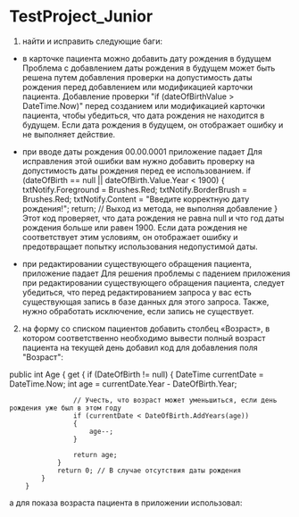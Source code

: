 # TestProject_Junior
1. найти и исправить следующие баги:
- в карточке пациента можно добавить дату рождения в будущем
  Проблема с добавлением даты рождения в будущем может быть решена путем добавления проверки на допустимость даты рождения перед добавлением или модификацией карточки пациента. 
Добавление проверки "if (dateOfBirthValue > DateTime.Now)" перед созданием или модификацией карточки пациента, чтобы убедиться, что дата рождения не находится в будущем. 
Если дата рождения в будущем, он отображает ошибку и не выполняет действие.

- при вводе даты рождения 00.00.0001 приложение падает
Для исправления этой ошибки вам нужно добавить проверку на допустимость даты рождения перед ее использованием.
if (dateOfBirth == null || dateOfBirth.Value.Year < 1900)
{
    txtNotify.Foreground = Brushes.Red;
    txtNotify.BorderBrush = Brushes.Red;
    txtNotify.Content = "Введите корректную дату рождения!";
    return; // Выход из метода, не выполняя добавление
}
Этот код проверяет, что дата рождения не равна null и что год даты рождения больше или равен 1900. 
Если дата рождения не соответствует этим условиям, он отображает ошибку и предотвращает попытку использования недопустимой даты.

- при редактировании существующего обращения пациента, приложение падает
Для решения проблемы с падением приложения при редактировании существующего обращения пациента, следует убедиться, что перед редактированием запроса у вас есть существующая запись в базе данных для этого запроса. 
Также, нужно обработать исключение, если запись не существует.

2. на форму со списком пациентов добавить столбец «Возраст», в котором соответственно необходимо вывести полный возраст пациента на текущей день
добавил код для добавления поля "Возраст":
        
public int Age
        {
            get
            {
                if (DateOfBirth != null)
                {
                    DateTime currentDate = DateTime.Now;
                    int age = currentDate.Year - DateOfBirth.Year;

                    // Учесть, что возраст может уменьшиться, если день рождения уже был в этом году
                    if (currentDate < DateOfBirth.AddYears(age))
                    {
                        age--;
                    }

                    return age;
                }
                return 0; // В случае отсутствия даты рождения
            }
        }

а для показа возраста пациента в приложении использовал:
<DataGridTextColumn x:Name="ageColumn" Binding="{Binding Age}" Header="Возраст" Width="80"/>

